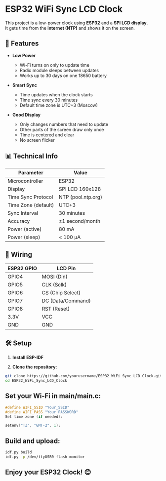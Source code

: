 # ESP32 WiFi Sync LCD Clock

This project is a low-power clock using **ESP32** and a **SPI LCD display**.  
It gets time from the **internet (NTP)** and shows it on the screen.

## 🔋 Features

- **Low Power**
  - Wi-Fi turns on only to update time
  - Radio module sleeps between updates
  - Works up to 30 days on one 18650 battery

- **Smart Sync**
  - Time updates when the clock starts
  - Time sync every 30 minutes
  - Default time zone is UTC+3 (Moscow)

- **Good Display**
  - Only changes numbers that need to update
  - Other parts of the screen draw only once
  - Time is centered and clear
  - No screen flicker

## 📊 Technical Info

| Parameter             | Value               |
|----------------------|---------------------|
| Microcontroller      | ESP32               |
| Display              | SPI LCD 160x128     |
| Time Sync Protocol   | NTP (pool.ntp.org)  |
| Time Zone (default)  | UTC+3               |
| Sync Interval        | 30 minutes          |
| Accuracy             | ±1 second/month     |
| Power (active)       | 80 mA               |
| Power (sleep)        | < 100 µA            |

## 📌 Wiring

| ESP32 GPIO | LCD Pin         |
|------------|------------------|
| GPIO4      | MOSI (Din)       |
| GPIO5      | CLK (Sclk)       |
| GPIO6      | CS (Chip Select) |
| GPIO7      | DC (Data/Command)|
| GPIO8      | RST (Reset)      |
| 3.3V       | VCC              |
| GND        | GND              |

## 🛠️ Setup

1. **Install ESP-IDF**

2. **Clone the repository:**

```bash
git clone https://github.com/yourusername/ESP32_WiFi_Sync_LCD_Clock.git
cd ESP32_WiFi_Sync_LCD_Clock
```
## Set your Wi-Fi in main/main.c:

```c
#define WIFI_SSID "Your_SSID"
#define WIFI_PASS "Your_PASSWORD"
Set time zone (if needed):

setenv("TZ", "GMT-2", 1);
```
## Build and upload:

```bash
idf.py build
idf.py -p /dev/ttyUSB0 flash monitor
```
## Enjoy your ESP32 Clock! 😊